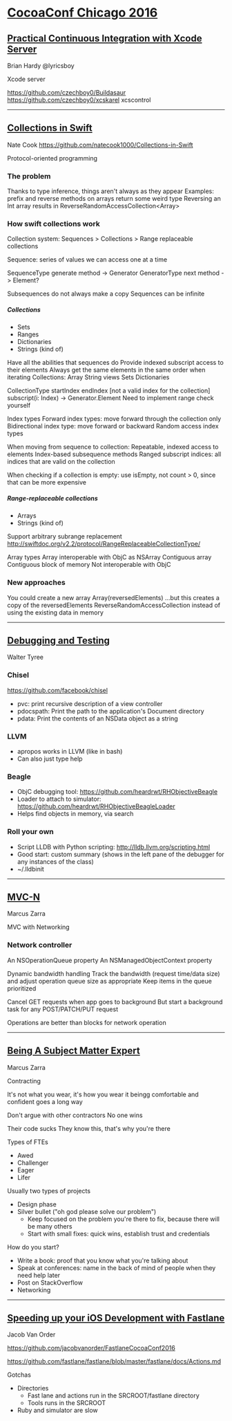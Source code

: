 # [CocoaConf Chicago 2016](http://cocoaconf.com/chicago-2016/home)

## [Practical Continuous Integration with Xcode Server](http://cocoaconf.com/chicago-2016/sessions/Continuous-Integration-Hardy)
Brian Hardy
@lyricsboy

Xcode server


https://github.com/czechboy0/Buildasaur
https://github.com/czechboy0/xcskarel
xcscontrol

----
## [Collections in Swift](http://cocoaconf.com/chicago-2016/sessions/Collections-in-Swift)
Nate Cook
https://github.com/natecook1000/Collections-in-Swift

Protocol-oriented programming

### The problem
Thanks to type inference, things aren't always as they appear
Examples: prefix and reverse methods on arrays return some weird type
Reversing an Int array results in ReverseRandomAccessCollection<Array<Int>>

### How swift collections work
Collection system:
	Sequences > Collections > Range replaceable collections

Sequence: series of values we can access one at a time

SequenceType
	generate method -> Generator
GeneratorType
	next method -> Element?

Subsequences do not always make a copy
Sequences can be infinite

##### Collections
- Sets
- Ranges
- Dictionaries
- Strings (kind of) 

Have all the abilities that sequences do
Provide indexed subscript access to their elements
Always get the same elements in the same order when iterating
Collections:
	Array
	String views
	Sets
	Dictionaries

CollectionType
	startIndex
	endIndex [not a valid index for the collection]
	subscript(i: Index) -> Generator.Element
		Need to implement range check yourself
		
Index types
	Forward index types: move forward through the collection only
	Bidirectional index type: move forward or backward
	Random access index types

When moving from sequence to collection:
	Repeatable, indexed access to elements
	Index-based subsequence methods
	Ranged subscript
	indices: all indices that are valid on the collection

When checking if a collection is empty: use isEmpty, not count > 0, since that can be more expensive

##### Range-replaceable collections
- Arrays
- Strings (kind of) 

Support arbitrary subrange replacement
http://swiftdoc.org/v2.2/protocol/RangeReplaceableCollectionType/

Array types
	Array
		interoperable with ObjC as NSArray
	Contiguous array
		Contiguous block of memory
		Not interoperable with ObjC

### New approaches
You could create a new array
	Array(reversedElements)
…but this creates a copy of the reversedElements ReverseRandomAccessCollection instead of using the existing data in memory

----
## [Debugging and Testing](http://cocoaconf.com/chicago-2016/sessions/Tyree-Debugging-and-Testing)
Walter Tyree

### Chisel
https://github.com/facebook/chisel
- pvc: print recursive description of a view controller
- pdocspath: Print the path to the application's Document directory
- pdata: Print the contents of an NSData object as a string


### LLVM
- apropos works in LLVM (like in bash)
- Can also just type help


### Beagle
- ObjC debugging tool: https://github.com/heardrwt/RHObjectiveBeagle
- Loader to attach to simulator: https://github.com/heardrwt/RHObjectiveBeagleLoader
- Helps find objects in memory, via search


### Roll your own
- Script LLDB with Python scripting: http://lldb.llvm.org/scripting.html
- Good start: custom summary (shows in the left pane of the debugger for any instances of the class)
- ~/.lldbinit

----
## [MVC-N](http://cocoaconf.com/chicago-2016/sessions/exploring-mvc-n)
Marcus Zarra

MVC with Networking

### Network controller
An NSOperationQueue property
An NSManagedObjectContext property


Dynamic bandwidth handling
	Track the bandwidth (request time/data size) and adjust operation queue size as appropriate
	Keep items in the queue prioritized

Cancel GET requests when app goes to background
	But start a background task for any POST/PATCH/PUT request

Operations are better than blocks for network operation

----
## [Being A Subject Matter Expert](http://cocoaconf.com/chicago-2016/sessions/Being-A-Subject-Matter-Expert)
Marcus Zarra

Contracting

It's not what you wear, it's how you wear it
beingg comfortable and confident goes a long way

Don't argue with other contractors
No one wins

Their code sucks
They know this, that's why you're there

Types of FTEs
- Awed
- Challenger
- Eager
- Lifer

Usually two types of projects
- Design phase
- Silver bullet ("oh god please solve our problem")
	- Keep focused on the problem you're there to fix, because there will be many others
	- Start with small fixes: quick wins, establish trust and credentials

How do you start?
- Write a book: proof that you know what you're talking about
- Speak at conferences: name in the back of mind of people when they need help later
- Post on StackOverflow
- Networking

----
## [Speeding up your iOS Development with Fastlane](http://cocoaconf.com/chicago-2016/sessions/Fastlane-Van-Order)
Jacob Van Order

https://github.com/jacobvanorder/FastlaneCocoaConf2016

https://github.com/fastlane/fastlane/blob/master/fastlane/docs/Actions.md


Gotchas
- Directories
	- Fast lane and actions run in the SRCROOT/fastlane directory
	- Tools runs in the SRCROOT
- Ruby and simulator are slow
